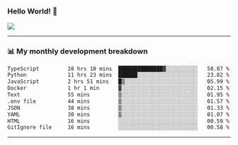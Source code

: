 ### Hello World! 👋

<a>
  <img align="center" src="https://github-readme-stats.vercel.app/api?username=megatunger&count_private=true&include_all_commits=true&bg_color=30,56CCF2,2F80ED&title_color=fff&text_color=fff" />
</a>

------
### 📊 My monthly development breakdown

<!--START_SECTION:waka-->

```txt
TypeScript         28 hrs 10 mins  ██████████████▓░░░░░░░░░░   58.87 %
Python             11 hrs 23 mins  ██████░░░░░░░░░░░░░░░░░░░   23.82 %
JavaScript         2 hrs 51 mins   █▒░░░░░░░░░░░░░░░░░░░░░░░   05.99 %
Docker             1 hr 1 min      ▓░░░░░░░░░░░░░░░░░░░░░░░░   02.15 %
Text               55 mins         ▒░░░░░░░░░░░░░░░░░░░░░░░░   01.95 %
.env file          44 mins         ▒░░░░░░░░░░░░░░░░░░░░░░░░   01.57 %
JSON               38 mins         ▒░░░░░░░░░░░░░░░░░░░░░░░░   01.33 %
YAML               30 mins         ▒░░░░░░░░░░░░░░░░░░░░░░░░   01.07 %
HTML               16 mins         ░░░░░░░░░░░░░░░░░░░░░░░░░   00.59 %
GitIgnore file     16 mins         ░░░░░░░░░░░░░░░░░░░░░░░░░   00.58 %
```

<!--END_SECTION:waka-->

------
